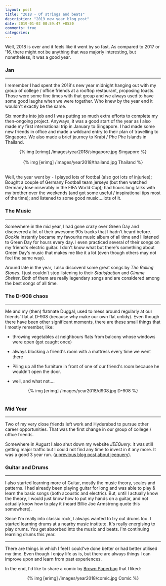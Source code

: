 ```yaml
---
layout: post
title: "2018 - Of strings and beats"
description: "2019 new year blog post"
date: 2019-01-02 00:59:47 +0530
comments: true
categories: 
---
```


Well, 2018 is over and it feels like it went by so fast. As compared to 2017 or '16, there might not be anything that was majorly interesting, but nonetheless, it was a good year. 
<!-- more -->

### Jan
---
I remember I had spent the 2018's new year midnight hanging out with my group of college / office friends at a rooftop restaurant, proposing toasts. Those were some fine times with that group and we always used to have some good laughs when we were together. Who knew by the year end it wouldn't exactly be the same. 

Six months into job and I was putting so much extra efforts to complete my then-ongoing project. Anyways, it was a good start of the year as I also made my first international trip in January to Singapore. I had made some new friends in office and made a wildcard entry to their plan of travelling to Singapore. We also made a brief journey to Krabi / Phe Phe Islands in Thailand. 

<center>
	{% img [erimg] /images/year2018/singapore.jpg Singapore %}
</center><br>

<center>
	{% img [erimg] /images/year2018/thailand.jpg Thailand %}
</center><br>


Well, the year went by - I played lots of footbal (also got lots of injuries); Bought a couple of Germany Football team jerseys (but then watched Germany lose miserably in the FIFA World Cup); had hours long talks with my brother over the weekends (and got some useful / inspirational tips most of the time); and listened to some good music....lots of it.


### The Music
---
Somewhere in the mid year, I had gone crazy over Green Day and discovered a lot of their awesome 90s tracks that I hadn't heard before. *Dookie* instantly became my favourite music album of all time and I listened to Green Day for hours every day. I even practiced several of their songs on my friend's electric guitar. I don't know what but there's something about Green Day's music that makes me like it a lot (even though others may not feel the same way).

Around late in the year, I also discoverd some great songs by *The Rolling Stones*. I just couldn't stop listening to their *Statisfaction* and *Gimme Shelter*. Both of them are really legendary songs and are considered among the best songs of all time. 



### The D-908 chaos
---
Me and my (then) flatmate Duggal, used to mess around regularly at our friends' flat at D-908 (because why make our own flat untidy). Even though there have been other significant moments, there are these small things that I mostly remember, like:  

* throwing vegetables at neighbours flats from balcony whose windows were open (got caught once)

* always blocking a friend's room with a mattress every time we went there

* Piling up all the furniture in front of one of our friend's room because he wouldn't open the door.

* well, and what not....

<center>
	{% img [erimg] /images/year2018/d908.jpg D-908 %}
</center><br>


### Mid Year
---
Two of my very close friends left work and Hyderabad to pursue other career opportunities. That was the first change in our group of college / office friends.

Somewhere in August I also shut down my website *JEEQuery*. It was still getting major traffic but I could not find any time to invest in it any more. It was a good 3 year run. ([a previous blog post about jeequery](http://bhrigu.me/blog/2017/02/23/jeequery-journey/)).


### Guitar and Drums
---
I also started learning more of Guitar, mostly the music theory, scales and patterns. I had already been playing guitar for long and was able to play & learn the basic songs (both acoustic and electric). But, until I actually know the theory, I would just know how to put my hands on a guitar, and not actually know how to play it (heard Billie Joe Armstrong quote this somewhere).

Since I'm really into classic rock, I always wanted to try out drums too. I started learning drums at a nearby music institute. It's really energising to play drums. You get absorbed into the music and beats. I'm continuing learning drums this year. 

---

There are things in which I feel I could've done better or had better utilised my time. Even though I enjoy life as is, but there are always things I can improve upon and learn from past experiences.


In the end, I'd like to share a comic by [Brown Paperbag](https://www.facebook.com/brownpaperbagcomics/) that I liked:

<center>
	{% img [erimg] /images/year2018/comic.jpg Comic %}
</center><br>